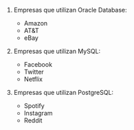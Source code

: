 
1. Empresas que utilizan Oracle Database:
    - Amazon
    - AT&T
    - eBay

2. Empresas que utilizan MySQL:
    -  Facebook
    -  Twitter
    -  Netflix

3. Empresas que utilizan PostgreSQL:
    -  Spotify
    -  Instagram
    -  Reddit


